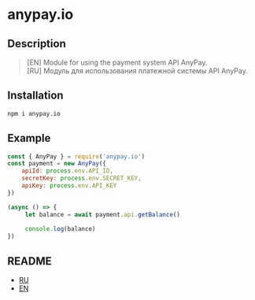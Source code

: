 # anypay.io

## Description

>[EN] Module for using the payment system API AnyPay.\
>[RU] Модуль для использования платежной системы API AnyPay.

## Installation

```bash
npm i anypay.io
```

## Example

```js
const { AnyPay } = require('anypay.io')
const payment = new AnyPay({
    apiId: process.env.API_ID,
    secretKey: process.env.SECRET_KEY,
    apiKey: process.env.API_KEY
})

(async () => {
     let balance = await payment.api.getBalance()
    
     console.log(balance)
})
```

## README

* [RU](docs/ru)
* [EN](docs/en)
